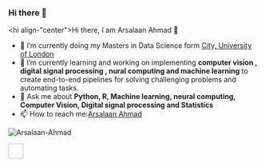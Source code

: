 ### Hi there 👋

<!--
**Arsalaan-Ahmad/Arsalaan-Ahmad** is a ✨ _special_ ✨ repository because its `README.md` (this file) appears on your GitHub profile.

Here are some ideas to get you started:

- 🔭 I’m currently working on ...
- 🌱 I’m currently learning ...
- 👯 I’m looking to collaborate on ...
- 🤔 I’m looking for help with ...
- 💬 Ask me about ...
- 📫 How to reach me: ...
- 😄 Pronouns: ...
- ⚡ Fun fact: ...
-->
<hi align-"center">Hi there, I am Arsalaan Ahmad 👋</hi>

- 🔭 I’m currently doing my Masters in Data Science form <a href="[https://www](https://www.city.ac.uk/prospective-students/courses/postgraduate/data-science#tabs496125-panel641441)" target="_blank">City, University of London</a>
- 🌱 I’m currently learning and working on implementing <strong>computer vision , digital signal processing , nural computing and machine learning</strong> to create end-to-end pipelines for solving challenging problems and automating tasks.
- 💬 Ask me about <strong>Python, R, Machine learning, neural computing, Computer Vision, Digital signal processing and Statistics</strong>
- 📫 How to reach me:<a href="www.linkedin.com/in/arsalaan-ahmad-6b69a4239" target="_blank">Arsalaan Ahmad</a>

<p aligh="center">
<img src="https://github-readme-stats.vercel.app/api?username=Arsalaan-Ahmad&show_icons-true" alt="Arsalaan-Ahmad"
  </p>

<p aligh="center">
  <a href-"" target-"_blank"><img src-"[https://cdn.jsdelivr.net/npm/simple-icons@3.0.1/icons/linkedin.svg](https://cdn.jsdelivr.net/npm/simple-icons@3.13.0/icons/linkedin.svg)" height="30" width="30"></a>
</p>
  
